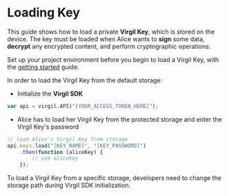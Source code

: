 # Loading Key

This guide shows how to load a private **Virgil Key**, which is stored on the device. The key must be loaded when Alice wants to **sign** some data, **decrypt** any encrypted content, and perform cryptographic operations.

Set up your project environment before you begin to load a Virgil Key, with the [getting started](https://github.com/VirgilSecurity/virgil-sdk-javascript/blob/docs-review/documentation/guides/configuration/client-side) guide.

In order to load the Virgil Key from the default storage:

- Initialize the **Virgil SDK**

```javascript
var api = virgil.API("[YOUR_ACCESS_TOKEN_HERE]");
```

- Alice has to load her Virgil Key from the protected storage and enter the Virgil Key's password

```javascript
// load Alice's Virgil Key from storage
api.keys.load("[KEY_NAME]", "[KEY_PASSWORD]")
    .then(function (aliceKey) {
        // use aliceKey
    });
```

To load a Virgil Key from a specific storage, developers need to change the storage path during Virgil SDK initialization.
